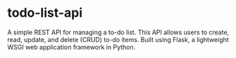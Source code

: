 # todo-list-api
A simple REST API for managing a to-do list. This API allows users to create, read, update, and delete (CRUD) to-do items. Built using Flask, a lightweight WSGI web application framework in Python.
